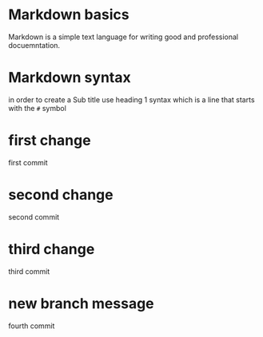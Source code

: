 # Markdown basics

Markdown is a simple text language for writing good and professional docuemntation.

# Markdown syntax

in order to create a Sub title use heading 1 syntax which is a line that starts with the `#` symbol
# first change

first commit
# second change

second commit
# third change

third commit
# new branch message

fourth commit